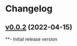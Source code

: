 # Changelog

## [v0.0.2](https://github.com/rogerioefonseca/gopen/releases/tag/v0.0.2) (2022-04-15)

**- Initial release version
